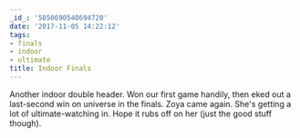 ```yaml
---
_id_: '5850690540694720'
date: '2017-11-05 14:22:12'
tags:
- finals
- indoor
- ultimate
title: Indoor Finals
---
```


Another indoor double header. Won our first game handily, then eked out a last-second win on universe in the finals. Zoya came again. She's
getting a lot of ultimate-watching in. Hope it rubs off on her (just the good stuff though).
